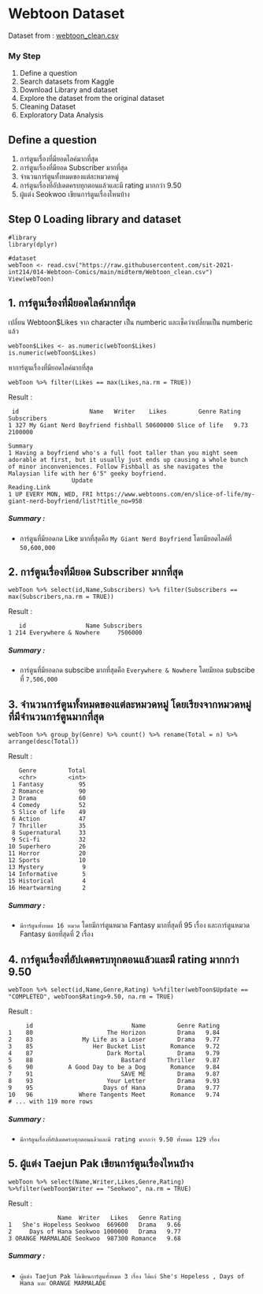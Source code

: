 # Webtoon Dataset

Dataset from : [webtoon_clean.csv](https://raw.githubusercontent.com/sit-2021-int214/014-Webtoon-Comics/main/midterm/Webtoon_clean.csv)


### My Step
1. Define a question
2. Search datasets from Kaggle
3. Download Library and dataset
4. Explore the dataset from the original dataset
5. Cleaning Dataset
6. Exploratory Data Analysis


## Define a question
1. การ์ตูนเรื่องที่มียอดไลค์มากที่สุด 
2. การ์ตูนเรื่องที่มียอด Subscriber มากที่สุด 
3. จำนวนการ์ตูนทั้งหมดของแต่ละหมวดหมู่
4. การ์ตูนเรื่องที่อัปเดตครบทุกตอนแล้วและมี rating มากกว่า 9.50
5. ผู้แต่ง Seokwoo เขียนการ์ตูนเรื่องไหนบ้าง


## Step 0 Loading library and dataset

```
#library
library(dplyr)

#dataset
webToon <- read.csv("https://raw.githubusercontent.com/sit-2021-int214/014-Webtoon-Comics/main/midterm/Webtoon_clean.csv")
View(webToon)
```

## 1. การ์ตูนเรื่องที่มียอดไลค์มากที่สุด 

เปลี่ยน Webtoon$Likes จาก character เป็น numberic และเช็คว่าเปลี่ยนเป็น numberic แล้ว

```
webToon$Likes <- as.numeric(webToon$Likes)
is.numeric(webToon$Likes)
```

หาการ์ตูนเรื่องที่มียอดไลค์มากที่สุด 
```
webToon %>% filter(Likes == max(Likes,na.rm = TRUE))
```

Result :

```
 id                    Name   Writer    Likes         Genre Rating Subscribers
1 327 My Giant Nerd Boyfriend fishball 50600000 Slice of life   9.73     2100000
                                                                                                                                                                                                                                           Summary
1 Having a boyfriend who's a full foot taller than you might seem adorable at first, but it usually just ends up causing a whole bunch of minor inconveniences. Follow Fishball as she navigates the Malaysian life with her 6'5" geeky boyfriend.
                  Update                                                                        Reading.Link
1 UP EVERY MON, WED, FRI https://www.webtoons.com/en/slice-of-life/my-giant-nerd-boyfriend/list?title_no=958

```
##### Summary :
- การ์ตูนที่มียอดกด Like มากที่สุดคือ `My Giant Nerd Boyfriend` โดยมียอดไลค์ที่ `50,600,000`



## 2. การ์ตูนเรื่องที่มียอด Subscriber มากที่สุด

```
webToon %>% select(id,Name,Subscribers) %>% filter(Subscribers == max(Subscribers,na.rm = TRUE))
```

Result :

```   
   id                 Name Subscribers
1 214 Everywhere & Nowhere     7506000
```
##### Summary :
- การ์ตูนที่มียอดกด subscibe มากที่สุดคือ `Everywhere & Nowhere` โดยมียอด subscibe ที่ `7,506,000`



## 3. จำนวนการ์ตูนทั้งหมดของแต่ละหมวดหมู่ โดยเรียงจากหมวดหมู่ที่มีจำนวนการ์ตูนมากที่สุด

```
webToon %>% group_by(Genre) %>% count() %>% rename(Total = n) %>% arrange(desc(Total))
```

Result :

```           
   Genre         Total
   <chr>         <int>
 1 Fantasy          95
 2 Romance          90
 3 Drama            60
 4 Comedy           52
 5 Slice of life    49
 6 Action           47
 7 Thriller         35
 8 Supernatural     33
 9 Sci-fi           32
10 Superhero        26
11 Horror           20
12 Sports           10
13 Mystery           9
14 Informative       5
15 Historical        4
16 Heartwarming      2
```
##### Summary :
- `มีการ์ตูนทั้งหมด 16 หมวด` โดยมีการ์ตูนหมวด Fantasy มากที่สุดที่ 95 เรื่อง และการ์ตูนหมวด Fantasy น้อยที่สุดที่ 2 เรื่อง


## 4. การ์ตูนเรื่องที่อัปเดตครบทุกตอนแล้วและมี rating มากกว่า 9.50

```
webToon %>% select(id,Name,Genre,Rating) %>%filter(webToon$Update == "COMPLETED", webToon$Rating>9.50, na.rm = TRUE)
```

Result :

```           
     id                            Name         Genre Rating
1    80                     The Horizon         Drama   9.84
2    83              My Life as a Loser         Drama   9.77
3    85                 Her Bucket List       Romance   9.72
4    87                     Dark Mortal         Drama   9.79
5    88                         Bastard      Thriller   9.87
6    90          A Good Day to be a Dog       Romance   9.84
7    91                         SAVE ME         Drama   9.87
8    93                     Your Letter         Drama   9.93
9    95                    Days of Hana         Drama   9.77
10   96             Where Tangents Meet       Romance   9.74
# ... with 119 more rows
```

##### Summary :
- `มีการ์ตูนเรื่องที่อัปเดตครบทุกตอนแล้วและมี rating มากกว่า 9.50 ทั้งหมด 129 เรื่อง`



## 5. ผู้แต่ง Taejun Pak เขียนการ์ตูนเรื่องไหนบ้าง

```
webToon %>% select(Name,Writer,Likes,Genre,Rating) %>%filter(webToon$Writer == "Seokwoo", na.rm = TRUE)
```

Result :

```
              Name  Writer   Likes   Genre Rating
1   She's Hopeless Seokwoo  669600   Drama   9.66
2     Days of Hana Seokwoo 1000000   Drama   9.77
3 ORANGE MARMALADE Seokwoo  987300 Romance   9.68
```   
##### Summary :
- `ผู้แต่ง Taejun Pak ได้เขียนการ์ตูนทั้งหมด 3 เรื่อง ได้แก่ She's Hopeless , Days of Hana และ ORANGE MARMALADE `
